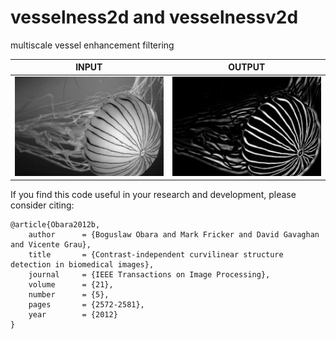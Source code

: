 # vesselness2d and vesselnessv2d
multiscale vessel enhancement filtering<br/>

| INPUT  | OUTPUT |
| ------------- | ------------- |
| <img src="https://github.com/BoguslawObara/vesselness2d/blob/master/im/jellyfish.png" width="250">  | <img src="https://github.com/BoguslawObara/vesselness2d/blob/master/im/jellyfish_v.png" width="250"> |

If you find this code useful in your research and development, please consider citing:

    @article{Obara2012b,
        author      = {Boguslaw Obara and Mark Fricker and David Gavaghan and Vicente Grau},
        title       = {Contrast-independent curvilinear structure detection in biomedical images},
        journal     = {IEEE Transactions on Image Processing},
        volume      = {21},
        number      = {5},
        pages       = {2572-2581},
        year        = {2012}
    }
